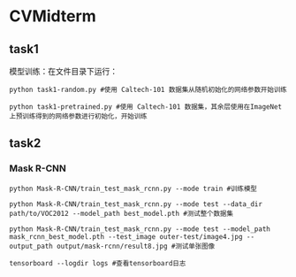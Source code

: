 # CVMidterm

## task1

模型训练：在文件目录下运行：

```
python task1-random.py #使用 Caltech-101 数据集从随机初始化的网络参数开始训练
```

```
python task1-pretrained.py #使用 Caltech-101 数据集，其余层使用在ImageNet上预训练得到的网络参数进行初始化，开始训练
```

## task2

### Mask R-CNN


```
python Mask-R-CNN/train_test_mask_rcnn.py --mode train #训练模型
```

```
python Mask-R-CNN/train_test_mask_rcnn.py --mode test --data_dir path/to/VOC2012 --model_path best_model.pth #测试整个数据集
```

```
python Mask-R-CNN/train_test_mask_rcnn.py --mode test --model_path mask_rcnn_best_model.pth --test_image outer-test/image4.jpg --output_path output/mask-rcnn/result8.jpg #测试单张图像
```

```
tensorboard --logdir logs #查看tensorboard日志
```




